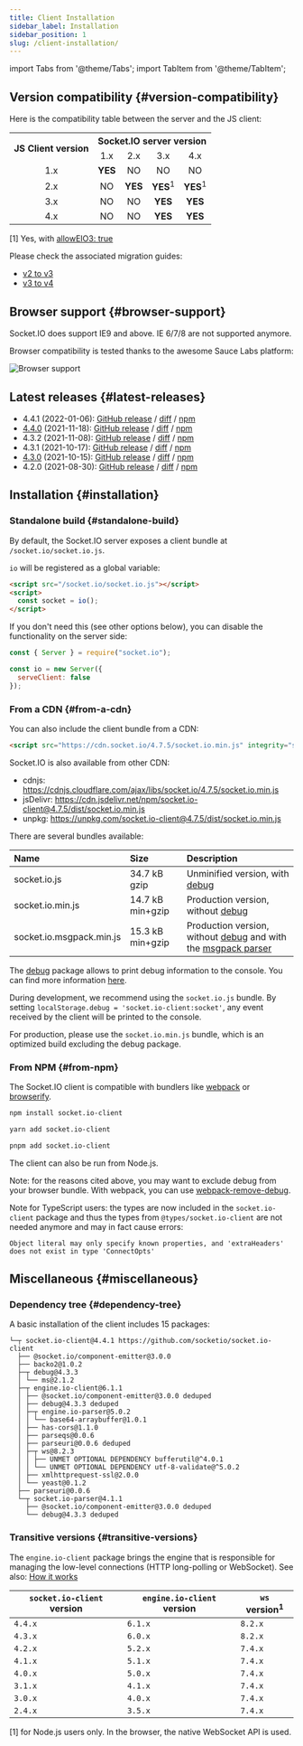 ```yaml
---
title: Client Installation
sidebar_label: Installation
sidebar_position: 1
slug: /client-installation/
---
```


import Tabs from '@theme/Tabs';
import TabItem from '@theme/TabItem';

## Version compatibility {#version-compatibility}

Here is the compatibility table between the server and the JS client:

<table>
    <tr>
        <th rowspan="2">JS Client version</th>
        <th colspan="4">Socket.IO server version</th>
    </tr>
    <tr>
        <td align="center">1.x</td>
        <td align="center">2.x</td>
        <td align="center">3.x</td>
        <td align="center">4.x</td>
    </tr>
    <tr>
        <td align="center">1.x</td>
        <td align="center"><b>YES</b></td>
        <td align="center">NO</td>
        <td align="center">NO</td>
        <td align="center">NO</td>
    </tr>
    <tr>
        <td align="center">2.x</td>
        <td align="center">NO</td>
        <td align="center"><b>YES</b></td>
        <td align="center"><b>YES</b><sup>1</sup></td>
        <td align="center"><b>YES</b><sup>1</sup></td>
    </tr>
    <tr>
        <td align="center">3.x</td>
        <td align="center">NO</td>
        <td align="center">NO</td>
        <td align="center"><b>YES</b></td>
        <td align="center"><b>YES</b></td>
    </tr>
    <tr>
        <td align="center">4.x</td>
        <td align="center">NO</td>
        <td align="center">NO</td>
        <td align="center"><b>YES</b></td>
        <td align="center"><b>YES</b></td>
    </tr>
</table>

[1] Yes, with [allowEIO3: true](../../server-options.md#alloweio3)

Please check the associated migration guides:

- [v2 to v3](../07-Migrations/migrating-from-2-to-3.md)
- [v3 to v4](../07-Migrations/migrating-from-3-to-4.md)

## Browser support {#browser-support}

Socket.IO does support IE9 and above. IE 6/7/8 are not supported anymore.

Browser compatibility is tested thanks to the awesome Sauce Labs platform:

![Browser support](/images/saucelabs.svg)

## Latest releases {#latest-releases}

- 4.4.1 (2022-01-06): [GitHub release](https://github.com/socketio/socket.io-client/releases/tag/4.4.1) / [diff](https://github.com/socketio/socket.io-client/compare/4.4.0...4.4.1) / [npm](https://www.npmjs.com/package/socket.io-client/v/4.4.1)
- [4.4.0](/blog/socket-io-4-4-0/) (2021-11-18): [GitHub release](https://github.com/socketio/socket.io-client/releases/tag/4.4.0) / [diff](https://github.com/socketio/socket.io-client/compare/4.3.2...4.4.0) / [npm](https://www.npmjs.com/package/socket.io-client/v/4.4.0)
- 4.3.2 (2021-11-08): [GitHub release](https://github.com/socketio/socket.io-client/releases/tag/4.3.2) / [diff](https://github.com/socketio/socket.io-client/compare/4.3.1...4.3.2) / [npm](https://www.npmjs.com/package/socket.io-client/v/4.3.2)
- 4.3.1 (2021-10-17): [GitHub release](https://github.com/socketio/socket.io-client/releases/tag/4.3.1) / [diff](https://github.com/socketio/socket.io-client/compare/4.3.0...4.3.1) / [npm](https://www.npmjs.com/package/socket.io-client/v/4.3.1)
- [4.3.0](/blog/socket-io-4-3-0/) (2021-10-15): [GitHub release](https://github.com/socketio/socket.io-client/releases/tag/4.3.0) / [diff](https://github.com/socketio/socket.io-client/compare/4.2.0...4.3.0) / [npm](https://www.npmjs.com/package/socket.io-client/v/4.3.0)
- 4.2.0 (2021-08-30): [GitHub release](https://github.com/socketio/socket.io-client/releases/tag/4.2.0) / [diff](https://github.com/socketio/socket.io-client/compare/4.1.3...4.2.0) / [npm](https://www.npmjs.com/package/socket.io-client/v/4.2.0)

## Installation {#installation}

### Standalone build {#standalone-build}

By default, the Socket.IO server exposes a client bundle at `/socket.io/socket.io.js`.

`io` will be registered as a global variable:

```html
<script src="/socket.io/socket.io.js"></script>
<script>
  const socket = io();
</script>
```

If you don't need this (see other options below), you can disable the functionality on the server side:

```js
const { Server } = require("socket.io");

const io = new Server({
  serveClient: false
});
```

### From a CDN {#from-a-cdn}

You can also include the client bundle from a CDN:

```html
<script src="https://cdn.socket.io/4.7.5/socket.io.min.js" integrity="sha384-2huaZvOR9iDzHqslqwpR87isEmrfxqyWOF7hr7BY6KG0+hVKLoEXMPUJw3ynWuhO" crossorigin="anonymous"></script>
```

Socket.IO is also available from other CDN:

- cdnjs: https://cdnjs.cloudflare.com/ajax/libs/socket.io/4.7.5/socket.io.min.js
- jsDelivr: https://cdn.jsdelivr.net/npm/socket.io-client@4.7.5/dist/socket.io.min.js
- unpkg: https://unpkg.com/socket.io-client@4.7.5/dist/socket.io.min.js

There are several bundles available:

| Name              | Size             | Description |
|:------------------|:-----------------|:------------|
| socket.io.js               | 34.7 kB gzip     | Unminified version, with [debug](https://www.npmjs.com/package/debug)    |
| socket.io.min.js           | 14.7 kB min+gzip | Production version, without [debug](https://www.npmjs.com/package/debug) |
| socket.io.msgpack.min.js   | 15.3 kB min+gzip | Production version, without [debug](https://www.npmjs.com/package/debug) and with the [msgpack parser](https://github.com/socketio/socket.io-msgpack-parser)    |

The [debug](https://www.npmjs.com/package/debug) package allows to print debug information to the console. You can find more information [here](../01-Documentation/logging-and-debugging.md).

During development, we recommend using the `socket.io.js` bundle. By setting `localStorage.debug = 'socket.io-client:socket'`, any event received by the client will be printed to the console.

For production, please use the `socket.io.min.js` bundle, which is an optimized build excluding the debug package.

### From NPM {#from-npm}

The Socket.IO client is compatible with bundlers like [webpack](https://webpack.js.org/) or [browserify](http://browserify.org/).

<Tabs groupId="pm">
  <TabItem value="npm" label="NPM" default>

```sh
npm install socket.io-client
```

  </TabItem>
  <TabItem value="yarn" label="Yarn">

```sh
yarn add socket.io-client
```

  </TabItem>
  <TabItem value="pnpm" label="pnpm">

```sh
pnpm add socket.io-client
```

  </TabItem>
</Tabs>

The client can also be run from Node.js.

Note: for the reasons cited above, you may want to exclude debug from your browser bundle. With webpack, you can use [webpack-remove-debug](https://github.com/johngodley/webpack-remove-debug).

Note for TypeScript users: the types are now included in the `socket.io-client` package and thus the types from `@types/socket.io-client` are not needed anymore and may in fact cause errors:

```
Object literal may only specify known properties, and 'extraHeaders' does not exist in type 'ConnectOpts'
```

## Miscellaneous {#miscellaneous}

### Dependency tree {#dependency-tree}

A basic installation of the client includes 15 packages:

```
└─┬ socket.io-client@4.4.1 https://github.com/socketio/socket.io-client
  ├── @socket.io/component-emitter@3.0.0
  ├── backo2@1.0.2
  ├─┬ debug@4.3.3
  │ └── ms@2.1.2
  ├─┬ engine.io-client@6.1.1
  │ ├── @socket.io/component-emitter@3.0.0 deduped
  │ ├── debug@4.3.3 deduped
  │ ├─┬ engine.io-parser@5.0.2
  │ │ └── base64-arraybuffer@1.0.1
  │ ├── has-cors@1.1.0
  │ ├── parseqs@0.0.6
  │ ├── parseuri@0.0.6 deduped
  │ ├─┬ ws@8.2.3
  │ │ ├── UNMET OPTIONAL DEPENDENCY bufferutil@^4.0.1
  │ │ └── UNMET OPTIONAL DEPENDENCY utf-8-validate@^5.0.2
  │ ├── xmlhttprequest-ssl@2.0.0
  │ └── yeast@0.1.2
  ├── parseuri@0.0.6
  └─┬ socket.io-parser@4.1.1
    ├── @socket.io/component-emitter@3.0.0 deduped
    └── debug@4.3.3 deduped
```

### Transitive versions {#transitive-versions}

The `engine.io-client` package brings the engine that is responsible for managing the low-level connections (HTTP long-polling or WebSocket).  See also: [How it works](../01-Documentation/how-it-works.md)

| `socket.io-client` version | `engine.io-client` version | `ws` version<sup>1</sup> |
|----------------------------|----------------------------|--------------------------|
| `4.4.x`                    | `6.1.x`                    | `8.2.x`                  |
| `4.3.x`                    | `6.0.x`                    | `8.2.x`                  |
| `4.2.x`                    | `5.2.x`                    | `7.4.x`                  |
| `4.1.x`                    | `5.1.x`                    | `7.4.x`                  |
| `4.0.x`                    | `5.0.x`                    | `7.4.x`                  |
| `3.1.x`                    | `4.1.x`                    | `7.4.x`                  |
| `3.0.x`                    | `4.0.x`                    | `7.4.x`                  |
| `2.4.x`                    | `3.5.x`                    | `7.4.x`                  |

[1] for Node.js users only. In the browser, the native WebSocket API is used.
